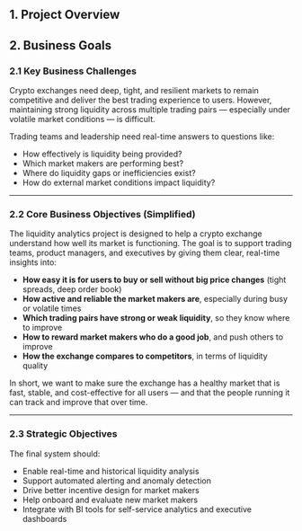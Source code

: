 
## 1. Project Overview
## 2. Business Goals

### 2.1 Key Business Challenges

Crypto exchanges need deep, tight, and resilient markets to remain competitive and deliver the best trading experience to users. However, maintaining strong liquidity across multiple trading pairs — especially under volatile market conditions — is difficult.

Trading teams and leadership need real-time answers to questions like:
- How effectively is liquidity being provided?
- Which market makers are performing best?
- Where do liquidity gaps or inefficiencies exist?
- How do external market conditions impact liquidity?

---

### 2.2 Core Business Objectives (Simplified)

The liquidity analytics project is designed to help a crypto exchange understand how well its market is functioning. The goal is to support trading teams, product managers, and executives by giving them clear, real-time insights into:

- **How easy it is for users to buy or sell without big price changes** (tight spreads, deep order book)
- **How active and reliable the market makers are**, especially during busy or volatile times
- **Which trading pairs have strong or weak liquidity**, so they know where to improve
- **How to reward market makers who do a good job**, and push others to improve
- **How the exchange compares to competitors**, in terms of liquidity quality

In short, we want to make sure the exchange has a healthy market that is fast, stable, and cost-effective for all users — and that the people running it can track and improve that over time.

---


### 2.3 Strategic Objectives

The final system should:
- Enable real-time and historical liquidity analysis
- Support automated alerting and anomaly detection
- Drive better incentive design for market makers
- Help onboard and evaluate new market makers
- Integrate with BI tools for self-service analytics and executive dashboards
